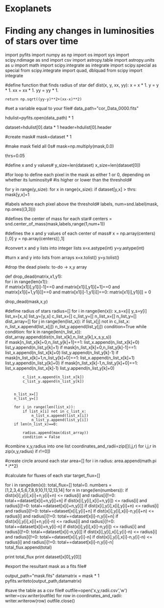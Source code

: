 # Exoplanets
# Finding any changes in luminosities of stars over time
import pyfits
import numpy as np
import os
import sys
import scipy.ndimage as snd
import csv
import astropy.table
import astropy.units as u
import math
import scipy.integrate as integrate
import scipy.special as special
from scipy.integrate import quad, dblquad
from scipy import integrate

#define function that finds radius of star
def dist(x, y, xx, yy):
	x = x * 1.
	y = y * 1.
	xx = xx * 1.
	yy = yy * 1.

	return np.sqrt((yy-y)**2+(xx-x)**2) 

#set a variable equal to your file#
data_path="cor_Data_0000.fits"

hdulist=pyfits.open(data_path) * 1

dataset=hdulist[0].data * 1
header=hdulist[0].header

#create mask#
mask=dataset * 1

#make mask field all 0s#
mask=np.multiply(mask,0.0)

thrs=0.05

#define x and y values#
y_size=len(dataset)
x_size=len(dataset[0])

#for loop to define each pixel in the mask as either 1 or 0, depending on whether its luminosity#
#is higher or lower than the threshold#

for y in range(y_size):
	for x in range(x_size):
		if dataset[y,x] > thrs:
			mask[y,x]=1




#labels where each pixel above the threshold#
labels, num=snd.label(mask, np.ones((3,3)))

#defines the center of mass for each star#
centers = snd.center_of_mass(mask,labels,range(1,num+1))

#defines the x and y values of each center of mass#
x = np.array(centers)[:,0]
y = np.array(centers)[:,1]

#convert x and y lists into integer lists
x=x.astype(int)
y=y.astype(int)	

#turn x and y into lists from arrays
x=x.tolist()
y=y.tolist()

#drop the dead pixels: to-do -> x,y array

def drop_dead(matrix,x1,y1):			
	for i in range(len(x1)):		
		if matrix[x1[i],y1[i]-1]==0 and matrix[x1[i],y1[i]+1]==0 and matrix[x1[i]+1,y1[i]]==0 and matrix[x1[i]-1,y1[i]]==0:	
			matrix[x1[i],y1[i]] = 0
			
drop_dead(mask,x,y)

		

#define radius of stars
radius=[]
for i in range(len(x)):
	x_s=x[i]
	y_s=y[i]
	list_x=[x_s]
	list_y=[y_s]
	c_list_x=[]
	c_list_y=[]
	n_list_x=[]
	n_list_y=[]
	dist_array=[]
	for j in range(len(list_x)):
		if list_x[j] not in c_list_x:
			n_list_x.append(list_x[j])
			n_list_y.append(list_y[j])
	condition=True
	while condition:
		for k in range(len(n_list_x)):
			dist_array.append(dist(n_list_x[k],n_list_y[k],x_s,y_s))	
			if mask[n_list_x[k]+0,n_list_y[k]+1]==1:
				list_x.append(n_list_x[k]+0)
				list_y.append(n_list_y[k]+1)
			if mask[n_list_x[k]+0,n_list_y[k]-1]==1:
				list_x.append(n_list_x[k]+0)
				list_y.append(n_list_y[k]-1)
			if mask[n_list_x[k]+1,n_list_y[k]+0]==1:
				list_x.append(n_list_x[k]+1)
				list_y.append(n_list_y[k]+0)
			if mask[n_list_x[k]-1,n_list_y[k]+0]==1:
				list_x.append(n_list_x[k]-1)
				list_y.append(n_list_y[k]+0)
						
			c_list_x.append(n_list_x[k])
			c_list_y.append(n_list_y[k])
			
			
		n_list_x=[]
		n_list_y=[]
	
		for i in range(len(list_x)):
			if list_x[i] not in c_list_x:
				n_list_x.append(list_x[i])
				n_list_y.append(list_y[i])
		if len(n_list_x)==0:
			
			radius.append(max(dist_array))
			condition = False

#combine x,y,radius into one list
coordinates_and_radii=zip([(i,j,r) for i,j,r in zip(x,y,radius) if r!=0])



#create circle around each star
area=[]
for i in radius:
	area.append(math.pi * i**2)


#calculate for fluxes of each star
target_flux=[]

for i in range(len(x)):
	total_flux=[]
	total=0.
	numbers = [1,2,3,4,5,6,7,8,9,10,11,12,13,14]
	for n in range(len(numbers)):
		if dist(x[i],y[i],x[i]+n,y[i]+n) <= radius[i] and radius[i]!=0:
			total+=dataset[x[i]+n,y[i]+n]
		if dist(x[i],y[i],x[i]+n,y[i]) <= radius[i] and radius[i]!=0:
			total+=dataset[x[i]+n,y[i]]
		if dist(x[i],y[i],x[i],y[i]+n) <= radius[i] and radius[i]!=0:
			total+=dataset[x[i],y[i]+n]
		if dist(x[i],y[i],x[i]-n,y[i]+n) <= radius[i] and radius[i]!=0:
			total+=dataset[x[i]-n,y[i]+n]
		if dist(x[i],y[i],x[i]+n,y[i]-n) <= radius[i] and radius[i]!=0:
			total+=dataset[x[i]+n,y[i]-n]
		if dist(x[i],y[i],x[i]-n,y[i]) <= radius[i] and radius[i]!=0:
			total+=dataset[x[i]-n,y[i]]
		if dist(x[i],y[i],x[i],y[i]-n) <= radius[i] and radius[i]!=0:
			total+=dataset[x[i],y[i]-n]
		if dist(x[i],y[i],x[i]-n,y[i]-n) <= radius[i] and radius[i]!=0:
			total+=dataset[x[i]-n,y[i]-n]
total_flux.append(total)
	
print total_flux
print dataset[x[0],y[0]]


#export the resultant mask as a fits file#

output_path="mask.fits"
datamatrix = mask * 1
pyfits.writeto(output_path,datamatrix)

#save the table as a csv file#
outfile=open('x,y,radii.csv','w')
writer=csv.writer(outfile)
for row in coordinates_and_radii:
	writer.writerow(row)
outfile.close()














